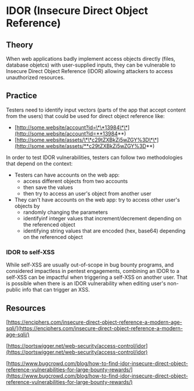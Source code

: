 # IDOR (Insecure Direct Object Reference)

## Theory

When web applications badly implement access objects directly (files, database objetcs) with user-supplied inputs, they can be vulnerable to Insecure Direct Object Reference (IDOR) allowing attackers to access unauthorized resources.

## Practice

Testers need to identify input vectors (parts of the app that accept content from the users) that could be used for direct object reference like:

* [http://some.website/account?id=\*\*13984\*\*](http://some.website/account?id=**13984**)
* [http://some.website/assets/\*\*c29tZXBkZi5wZGY%3D\*\*](http://some.website/assets/**c29tZXBkZi5wZGY%3D**)

In order to test IDOR vulnerabilities, testers can follow two methodologies that depend on the context:

* Testers can have accounts on the web app: 
    * access different objects from two accounts
    * then save the values
    * then try to access an user's object from another user
* They can't have accounts on the web app: try to access other user's objects by
    * randomly changing the parameters
    * identifyinf integer values that increment/decrement depending on the referenced object
    * identifying string values that are encoded (hex, base64) depending on the referenced object

### IDOR to self-XSS

While self-XSS are usually out-of-scope in bug bounty programs, and considered impactless in pentest engagements, combining an IDOR to a self-XSS can be impactful when triggering a self-XSS on another user. That is possible when there is an IDOR vulnerability when editing user's non-public info that can trigger an XSS.

## Resources

[https://enciphers.com/insecure-direct-object-reference-a-modern-age-sqli/](https://enciphers.com/insecure-direct-object-reference-a-modern-age-sqli/)

[https://portswigger.net/web-security/access-control/idor](https://portswigger.net/web-security/access-control/idor)

[https://www.bugcrowd.com/blog/how-to-find-idor-insecure-direct-object-reference-vulnerabilities-for-large-bounty-rewards/](https://www.bugcrowd.com/blog/how-to-find-idor-insecure-direct-object-reference-vulnerabilities-for-large-bounty-rewards/)
